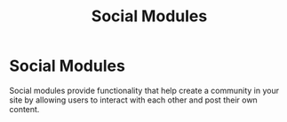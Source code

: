 ﻿---
uid: social-modules
locale: en
title: Social Modules
dnneditions: 
dnnversion: 09.02.00
related-topics: included-modules
---

# Social Modules

Social modules provide functionality that help create a community in your site by allowing users to interact with each other and post their own content.

